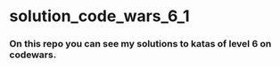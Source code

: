 # solution_code_wars_6_1

### On this repo you can see my solutions to katas of level 6 on codewars.